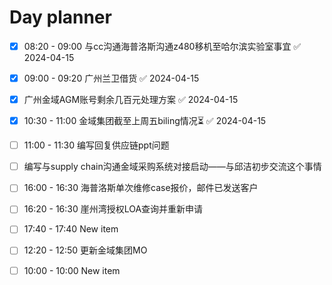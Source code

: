 

# Day planner

- [x] 08:20 - 09:00 与cc沟通海普洛斯沟通z480移机至哈尔滨实验室事宜 ✅ 2024-04-15
- [x] 09:00 - 09:20 广州兰卫借货 ✅ 2024-04-15
- [x] 广州金域AGM账号剩余几百元处理方案 ✅ 2024-04-15
- [x] 10:30 - 11:00 金域集团截至上周五biling情况⏳ ✅ 2024-04-15
- [ ] 11:00 - 11:30 编写回复供应链ppt问题
- [ ] 编写与supply chain沟通金域采购系统对接启动——与邱洁初步交流这个事情

- [ ] 16:00 - 16:30 海普洛斯单次维修case报价，邮件已发送客户

- [ ] 16:20 - 16:30 崖州湾授权LOA查询并重新申请
- [ ] 17:40 - 17:40 New item
- [ ] 12:20 - 12:50 更新金域集团MO
- [ ] 10:00 - 10:00 New item